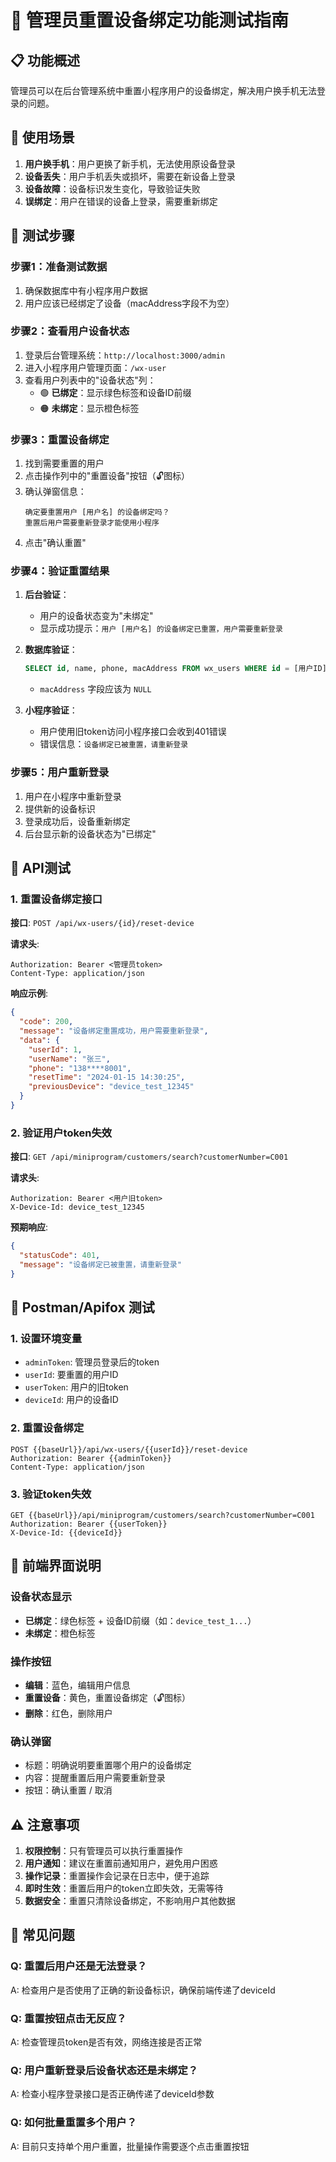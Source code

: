 # 🔧 管理员重置设备绑定功能测试指南

## 📋 功能概述

管理员可以在后台管理系统中重置小程序用户的设备绑定，解决用户换手机无法登录的问题。

## 🎯 使用场景

1. **用户换手机**：用户更换了新手机，无法使用原设备登录
2. **设备丢失**：用户手机丢失或损坏，需要在新设备上登录
3. **设备故障**：设备标识发生变化，导致验证失败
4. **误绑定**：用户在错误的设备上登录，需要重新绑定

## 🧪 测试步骤

### 步骤1：准备测试数据

1. 确保数据库中有小程序用户数据
2. 用户应该已经绑定了设备（macAddress字段不为空）

### 步骤2：查看用户设备状态

1. 登录后台管理系统：`http://localhost:3000/admin`
2. 进入小程序用户管理页面：`/wx-user`
3. 查看用户列表中的"设备状态"列：
   - 🟢 **已绑定**：显示绿色标签和设备ID前缀
   - 🟠 **未绑定**：显示橙色标签

### 步骤3：重置设备绑定

1. 找到需要重置的用户
2. 点击操作列中的"重置设备"按钮（🔓图标）
3. 确认弹窗信息：
   ```
   确定要重置用户 [用户名] 的设备绑定吗？
   重置后用户需要重新登录才能使用小程序
   ```
4. 点击"确认重置"

### 步骤4：验证重置结果

1. **后台验证**：
   - 用户的设备状态变为"未绑定"
   - 显示成功提示：`用户 [用户名] 的设备绑定已重置，用户需要重新登录`

2. **数据库验证**：
   ```sql
   SELECT id, name, phone, macAddress FROM wx_users WHERE id = [用户ID];
   ```
   - `macAddress` 字段应该为 `NULL`

3. **小程序验证**：
   - 用户使用旧token访问小程序接口会收到401错误
   - 错误信息：`设备绑定已被重置，请重新登录`

### 步骤5：用户重新登录

1. 用户在小程序中重新登录
2. 提供新的设备标识
3. 登录成功后，设备重新绑定
4. 后台显示新的设备状态为"已绑定"

## 📱 API测试

### 1. 重置设备绑定接口

**接口**: `POST /api/wx-users/{id}/reset-device`

**请求头**:
```
Authorization: Bearer <管理员token>
Content-Type: application/json
```

**响应示例**:
```json
{
  "code": 200,
  "message": "设备绑定重置成功，用户需要重新登录",
  "data": {
    "userId": 1,
    "userName": "张三",
    "phone": "138****8001",
    "resetTime": "2024-01-15 14:30:25",
    "previousDevice": "device_test_12345"
  }
}
```

### 2. 验证用户token失效

**接口**: `GET /api/miniprogram/customers/search?customerNumber=C001`

**请求头**:
```
Authorization: Bearer <用户旧token>
X-Device-Id: device_test_12345
```

**预期响应**:
```json
{
  "statusCode": 401,
  "message": "设备绑定已被重置，请重新登录"
}
```

## 🔧 Postman/Apifox 测试

### 1. 设置环境变量
- `adminToken`: 管理员登录后的token
- `userId`: 要重置的用户ID
- `userToken`: 用户的旧token
- `deviceId`: 用户的设备ID

### 2. 重置设备绑定
```
POST {{baseUrl}}/api/wx-users/{{userId}}/reset-device
Authorization: Bearer {{adminToken}}
Content-Type: application/json
```

### 3. 验证token失效
```
GET {{baseUrl}}/api/miniprogram/customers/search?customerNumber=C001
Authorization: Bearer {{userToken}}
X-Device-Id: {{deviceId}}
```

## 🎨 前端界面说明

### 设备状态显示
- **已绑定**：绿色标签 + 设备ID前缀（如：`device_test_1...`）
- **未绑定**：橙色标签

### 操作按钮
- **编辑**：蓝色，编辑用户信息
- **重置设备**：黄色，重置设备绑定（🔓图标）
- **删除**：红色，删除用户

### 确认弹窗
- 标题：明确说明要重置哪个用户的设备绑定
- 内容：提醒重置后用户需要重新登录
- 按钮：确认重置 / 取消

## ⚠️ 注意事项

1. **权限控制**：只有管理员可以执行重置操作
2. **用户通知**：建议在重置前通知用户，避免用户困惑
3. **操作记录**：重置操作会记录在日志中，便于追踪
4. **即时生效**：重置后用户的token立即失效，无需等待
5. **数据安全**：重置只清除设备绑定，不影响用户其他数据

## 🐛 常见问题

### Q: 重置后用户还是无法登录？
A: 检查用户是否使用了正确的新设备标识，确保前端传递了deviceId

### Q: 重置按钮点击无反应？
A: 检查管理员token是否有效，网络连接是否正常

### Q: 用户重新登录后设备状态还是未绑定？
A: 检查小程序登录接口是否正确传递了deviceId参数

### Q: 如何批量重置多个用户？
A: 目前只支持单个用户重置，批量操作需要逐个点击重置按钮

